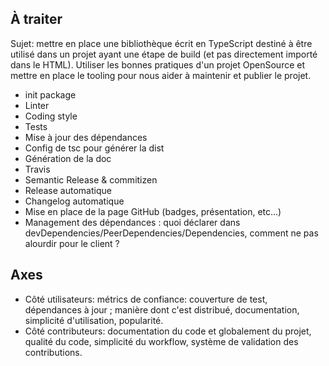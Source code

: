 ## À traiter

Sujet: mettre en place une bibliothèque écrit en TypeScript destiné à être utilisé dans un projet ayant une étape de build (et pas directement importé dans le HTML).
Utiliser les bonnes pratiques d'un projet OpenSource et mettre en place le tooling pour nous aider à maintenir et publier le projet.
- init package
- Linter
- Coding style
- Tests
- Mise à jour des dépendances
- Config de tsc pour générer la dist
- Génération de la doc
- Travis
- Semantic Release & commitizen
- Release automatique
- Changelog automatique
- Mise en place de la page GitHub (badges, présentation, etc...)
- Management des dépendances : quoi déclarer dans devDependencies/PeerDependencies/Dependencies, comment ne pas alourdir pour le client ?

## Axes
- Côté utilisateurs: métrics de confiance: couverture de test, dépendances à jour ; manière dont c'est distribué, documentation, simplicité d'utilisation, popularité.
- Côté contributeurs: documentation du code et globalement du projet, qualité du code, simplicité du workflow, système de validation des contributions.